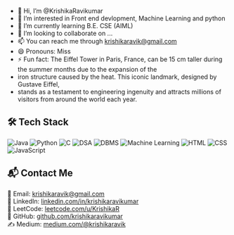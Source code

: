 - 👋 Hi, I’m @KrishikaRavikumar
- 👀 I’m interested in Front end devlopment, Machine Learning and python 
- 🌱 I’m currently learning B.E. CSE (AIML)
- 💞️ I’m looking to collaborate on ...
- 📫 You can reach me through krishikaravik@gmail.com
- 😄 Pronouns: Miss
- ⚡ Fun fact: The Eiffel Tower in Paris, France, can be 15 cm taller during the summer months due to the expansion of the
- iron structure caused by the heat. This iconic landmark, designed by Gustave Eiffel,
-  stands as a testament to engineering ingenuity and attracts millions of visitors from around the world each year.
## 🛠️ Tech Stack
![Java](https://img.shields.io/badge/Java-ED8B00?style=for-the-badge&logo=openjdk&logoColor=white)
![Python](https://img.shields.io/badge/Python-3776AB?style=for-the-badge&logo=python&logoColor=white)
![C](https://img.shields.io/badge/C-00599C?style=for-the-badge&logo=c&logoColor=white)
![DSA](https://img.shields.io/badge/Data%20Structures%20%26%20Algorithms-8E44AD?style=for-the-badge)
![DBMS](https://img.shields.io/badge/DBMS-4479A1?style=for-the-badge)
![Machine Learning](https://img.shields.io/badge/Machine%20Learning-F7DF1E?style=for-the-badge&logo=tensorflow&logoColor=black)
![HTML](https://img.shields.io/badge/HTML-E34F26?style=for-the-badge&logo=html5&logoColor=white)
![CSS](https://img.shields.io/badge/CSS-1572B6?style=for-the-badge&logo=css3&logoColor=white)
![JavaScript](https://img.shields.io/badge/JavaScript-F7DF1E?style=for-the-badge&logo=javascript&logoColor=black)

## 📬 Contact Me
📧 Email: [krishikaravik@gmail.com](mailto:krishikaravik@gmail.com)  
🔗 LinkedIn: [linkedin.com/in/krishikaravikumar](https://www.linkedin.com/in/krishikaravikumar)  
🐍 LeetCode: [leetcode.com/u/KrishikaR](https://leetcode.com/u/KrishikaR/)  
📂 GitHub: [github.com/krishikaravikumar](https://github.com/krishikaravikumar)  
✍️ Medium: [medium.com/@krishikaravik](https://medium.com/@krishikaravik)  

<!---
KrishikaRavikumar/KrishikaRavikumar is a ✨ special ✨ repository because its `README.md` (this file) appears on your GitHub profile.
You can click the Preview link to take a look at your changes.
--->
